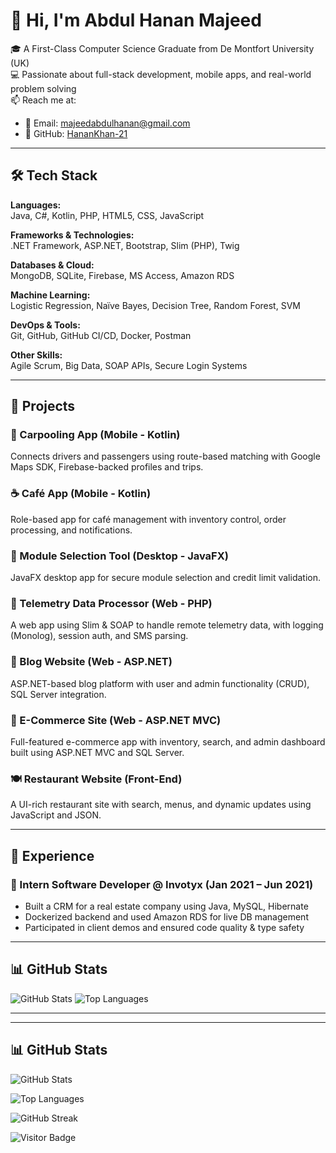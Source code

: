 # 👋 Hi, I'm Abdul Hanan Majeed

🎓 A First-Class Computer Science Graduate from De Montfort University (UK)  
💻 Passionate about full-stack development, mobile apps, and real-world problem solving  
📫 Reach me at:  
- 📧 Email: majeedabdulhanan@gmail.com  
- 🔗 GitHub: [HananKhan-21](https://github.com/HananKhan-21)  

---

## 🛠️ Tech Stack

**Languages:**  
Java, C#, Kotlin, PHP, HTML5, CSS, JavaScript  

**Frameworks & Technologies:**  
.NET Framework, ASP.NET, Bootstrap, Slim (PHP), Twig  

**Databases & Cloud:**  
MongoDB, SQLite, Firebase, MS Access, Amazon RDS  

**Machine Learning:**  
Logistic Regression, Naïve Bayes, Decision Tree, Random Forest, SVM  

**DevOps & Tools:**  
Git, GitHub, GitHub CI/CD, Docker, Postman  

**Other Skills:**  
Agile Scrum, Big Data, SOAP APIs, Secure Login Systems  

---

## 🧠 Projects

### 🚗 Carpooling App (Mobile - Kotlin)
Connects drivers and passengers using route-based matching with Google Maps SDK, Firebase-backed profiles and trips.

### ☕ Café App (Mobile - Kotlin)
Role-based app for café management with inventory control, order processing, and notifications.

### 📘 Module Selection Tool (Desktop - JavaFX)
JavaFX desktop app for secure module selection and credit limit validation.

### 📡 Telemetry Data Processor (Web - PHP)
A web app using Slim & SOAP to handle remote telemetry data, with logging (Monolog), session auth, and SMS parsing.

### 📝 Blog Website (Web - ASP.NET)
ASP.NET-based blog platform with user and admin functionality (CRUD), SQL Server integration.

### 🛒 E-Commerce Site (Web - ASP.NET MVC)
Full-featured e-commerce app with inventory, search, and admin dashboard built using ASP.NET MVC and SQL Server.

### 🍽️ Restaurant Website (Front-End)
A UI-rich restaurant site with search, menus, and dynamic updates using JavaScript and JSON.

---

## 💼 Experience

### 🔹 Intern Software Developer @ Invotyx (Jan 2021 – Jun 2021)
- Built a CRM for a real estate company using Java, MySQL, Hibernate  
- Dockerized backend and used Amazon RDS for live DB management  
- Participated in client demos and ensured code quality & type safety  

---

## 📊 GitHub Stats

![GitHub Stats](https://github-readme-stats.vercel.app/api?username=HananKhan21&show_icons=true&theme=tokyonight)
![Top Languages](https://github-readme-stats.vercel.app/api/top-langs/?username=HananKhan21&layout=compact&theme=tokyonight)

---

---

## 📊 GitHub Stats

![GitHub Stats](https://github-readme-stats.vercel.app/api?username=HananKhan21&show_icons=true&theme=tokyonight)

![Top Languages](https://github-readme-stats.vercel.app/api/top-langs/?username=HananKhan21&layout=compact&theme=tokyonight)

![GitHub Streak](https://streak-stats.demolab.com?user=HananKhan21&theme=dark)

![Visitor Badge](https://komarev.com/ghpvc/?username=HananKhan21)



